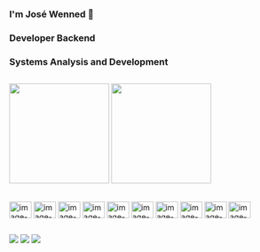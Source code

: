 ### I'm José Wenned 👋

### Developer Backend
### Systems Analysis and Development

##

<div>
  <a href="https://github.com/JoseWenned"></a>
  <img height="180em" src="https://github-readme-stats.vercel.app/api?username=JoseWenned&show_icons=true&theme=dracula&include_all_commits=true&count_private=true"/>
  <img height="180em" src="https://github-readme-stats.vercel.app/api/top-langs/?username=JoseWenned&layout=compact&langs_count16&theme=dracula"/>
</div>

##

<div>
  <img align="center" alt="image-python" height="30" width="40" src="https://cdn.jsdelivr.net/gh/devicons/devicon@latest/icons/python/python-original.svg"/>
  <img align="center" alt="image-python" height="30" width="40" src="https://cdn.jsdelivr.net/gh/devicons/devicon@latest/icons/django/django-plain.svg" />
  <img align="center" alt="image-python" height="30" width="40" src="https://cdn.jsdelivr.net/gh/devicons/devicon@latest/icons/nodejs/nodejs-original.svg" />
  <img align="center" alt="image-python" height="30" width="40" src="https://cdn.jsdelivr.net/gh/devicons/devicon@latest/icons/express/express-original.svg" />
  <img align="center" alt="image-python" height="30" width="40" src="https://cdn.jsdelivr.net/gh/devicons/devicon@latest/icons/azuresqldatabase/azuresqldatabase-original.svg" />
  <img align="center" alt="image-python" height="30" width="40" src="https://cdn.jsdelivr.net/gh/devicons/devicon@latest/icons/javascript/javascript-original.svg" />
  <img align="center" alt="image-python" height="30" width="40" src="https://cdn.jsdelivr.net/gh/devicons/devicon@latest/icons/typescript/typescript-original.svg" />
  <img align="center" alt="image-python" height="30" width="40" src="https://cdn.jsdelivr.net/gh/devicons/devicon@latest/icons/react/react-original.svg" />
  <img align="center" alt="image-python" height="30" width="40" src="https://cdn.jsdelivr.net/gh/devicons/devicon@latest/icons/css3/css3-original.svg" />
  <img align="center" alt="image-python" height="30" width="40" src="https://cdn.jsdelivr.net/gh/devicons/devicon@latest/icons/html5/html5-original.svg" />       
</div>

##

<div>
  <a href="https://www.google.com/intl/pt-BR/gmail/about/"> <img src="https://img.shields.io/badge/Gmail-D14836?style=for-the-badge&logo=gmail&logoColor=white"/></a>
  <a href="https://www.linkedin.com/safety/go?url=https%3A%2F%2Fwww.instagram.com%2Fj.wenned%3Figsh%3DMW5henc0Z2E3eDhqag%253D%253D%26utm_source%3Dqr&trk=flagship-messaging-web&messageThreadUrn=urn%3Ali%3AmessagingThread%3A2-OWM3ZjdkMDUtZjUwOS00NTU3LTk1NjctNjczN2MzNmQ4YTQ0XzAxMw%3D%3D&lipi=urn%3Ali%3Apage%3Ad_flagship3_feed%3BgsLxymkDS4yzvjNSMIw2BA%3D%3D"> <img src="https://img.shields.io/badge/Instagram-E4405F?style=for-the-badge&logo=instagram&logoColor=white"/></a>
  <a href="https://www.linkedin.com/in/jos%C3%A9-wenned-chaves-de-sousa-148554165/"> <img src="https://img.shields.io/badge/LinkedIn-0077B5?style=for-the-badge&logo=linkedin&logoColor=white"/></a>
</div>
